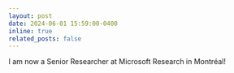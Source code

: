 ```yaml
---
layout: post
date: 2024-06-01 15:59:00-0400
inline: true
related_posts: false
---
```


I am now a Senior Researcher at Microsoft Research in Montréal! 
